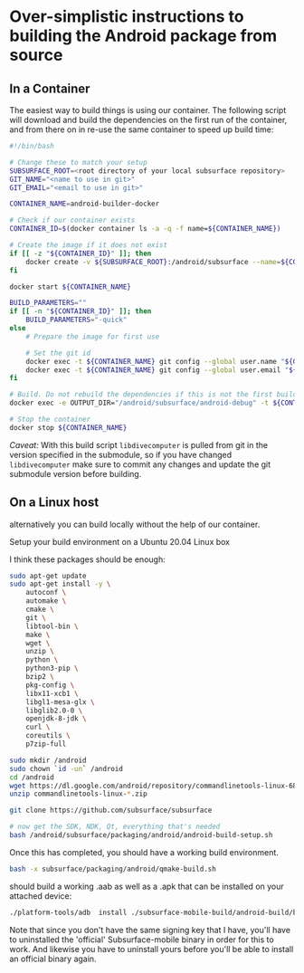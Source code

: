 # Over-simplistic instructions to building the Android package from source

## In a Container

The easiest way to build things is using our container. The following script will download and build the dependencies on the first run of the container, and from there on in re-use the same container to speed up build time:

```.sh
#!/bin/bash

# Change these to match your setup
SUBSURFACE_ROOT=<root directory of your local subsurface repository>
GIT_NAME="<name to use in git>"
GIT_EMAIL="<email to use in git>"

CONTAINER_NAME=android-builder-docker

# Check if our container exists
CONTAINER_ID=$(docker container ls -a -q -f name=${CONTAINER_NAME})

# Create the image if it does not exist
if [[ -z "${CONTAINER_ID}" ]]; then
    docker create -v ${SUBSURFACE_ROOT}:/android/subsurface --name=${CONTAINER_NAME} subsurface/android-build:5.15.2 sleep infinity
fi

docker start ${CONTAINER_NAME}

BUILD_PARAMETERS=""
if [[ -n "${CONTAINER_ID}" ]]; then
    BUILD_PARAMETERS="-quick"
else
    # Prepare the image for first use

    # Set the git id
    docker exec -t ${CONTAINER_NAME} git config --global user.name "${GIT_NAME}"
    docker exec -t ${CONTAINER_NAME} git config --global user.email "${GIT_EMAIL}"
fi

# Build. Do not rebuild the dependencies if this is not the first build
docker exec -e OUTPUT_DIR="/android/subsurface/android-debug" -t ${CONTAINER_NAME} /bin/bash -x ./subsurface/packaging/android/qmake-build.sh ${BUILD_PARAMETERS}

# Stop the container
docker stop ${CONTAINER_NAME}
```

_Caveat:_ With this build script `libdivecomputer` is pulled from git in the version specified in the submodule, so if you have changed `libdivecomputer` make sure to commit any changes and update the git submodule version before building.


## On a Linux host

alternatively you can build locally without the help of our container.

Setup your build environment on a Ubuntu 20.04 Linux box

I think these packages should be enough:

```.sh
sudo apt-get update
sudo apt-get install -y \
    autoconf \
    automake \
    cmake \
    git \
    libtool-bin \
    make \
    wget \
    unzip \
    python \
    python3-pip \
    bzip2 \
    pkg-config \
    libx11-xcb1 \
    libgl1-mesa-glx \
    libglib2.0-0 \
    openjdk-8-jdk \
    curl \
    coreutils \
    p7zip-full

sudo mkdir /android
sudo chown `id -un` /android
cd /android
wget https://dl.google.com/android/repository/commandlinetools-linux-6858069_latest.zip
unzip commandlinetools-linux-*.zip

git clone https://github.com/subsurface/subsurface

# now get the SDK, NDK, Qt, everything that's needed
bash /android/subsurface/packaging/android/android-build-setup.sh
```

Once this has completed, you should have a working build environment.

```.sh
bash -x subsurface/packaging/android/qmake-build.sh
```

should build a working .aab as well as a .apk that can be installed on
your attached device:

```.sh
./platform-tools/adb  install ./subsurface-mobile-build/android-build/build/outputs/apk/debug/android-build-debug.apk
```

Note that since you don't have the same signing key that I have,
you'll have to uninstalled the 'official' Subsurface-mobile binary in
order for this to work. And likewise you have to uninstall yours
before you'll be able to install an official binary again.
